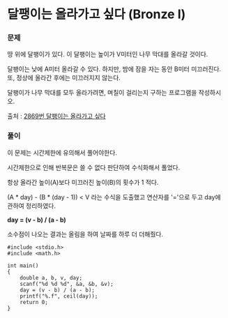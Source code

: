 # 달팽이는 올라가고 싶다 (Bronze I)

### 문제
땅 위에 달팽이가 있다. 이 달팽이는 높이가 V미터인 나무 막대를 올라갈 것이다.

달팽이는 낮에 A미터 올라갈 수 있다. 하지만, 밤에 잠을 자는 동안 B미터 미끄러진다. 또, 정상에 올라간 후에는 미끄러지지 않는다.

달팽이가 나무 막대를 모두 올라가려면, 며칠이 걸리는지 구하는 프로그램을 작성하시오.

출처 : [2869번 달팽이는 올라가고 싶다](https://www.acmicpc.net/problem/2869)

### 풀이
이 문제는 시간제한에 유의해서 풀어야한다.

시간제한으로 인해 반복문은 쓸 수 없다 판단하여 수식화해서 풀었다.

항상 올라간 높이(A)보다 미끄러진 높이(B)의 횟수가 1 적다.

(A * day) - (B * (day - 1)) < V 라는 수식을 도출했고 연산자를 '='으로 두고 day에 관하여 정리하였다.

**day = (v - b) / (a - b)**

소수점이 나오는 결과는 올림을 하여 날짜를 하루 더 더해줬다.

```
#include <stdio.h>
#include <math.h>

int main()
{
	double a, b, v, day;
	scanf("%d %d %d", &a, &b, &v);
	day = (v - b) / (a - b);
	printf("%.f", ceil(day));
	return 0;
}
```

